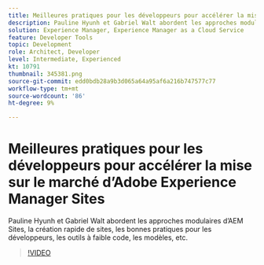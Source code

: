 ```yaml
---
title: Meilleures pratiques pour les développeurs pour accélérer la mise sur le marché d’Adobe Experience Manager Sites
description: Pauline Hyunh et Gabriel Walt abordent les approches modulaires d’AEM Sites, la création rapide de sites, les bonnes pratiques pour les développeurs, les outils à faible code, les modèles, etc. (Doit comporter entre 60 et 160 caractères, mais compte 177 caractères)
solution: Experience Manager, Experience Manager as a Cloud Service
feature: Developer Tools
topic: Development
role: Architect, Developer
level: Intermediate, Experienced
kt: 10791
thumbnail: 345381.png
source-git-commit: edd0bdb28a9b3d065a64a95af6a216b747577c77
workflow-type: tm+mt
source-wordcount: '86'
ht-degree: 9%

---
```



# Meilleures pratiques pour les développeurs pour accélérer la mise sur le marché d’Adobe Experience Manager Sites

Pauline Hyunh et Gabriel Walt abordent les approches modulaires d’AEM Sites, la création rapide de sites, les bonnes pratiques pour les développeurs, les outils à faible code, les modèles, etc.

>[!VIDEO](https://video.tv.adobe.com/v/345381/?quality=12&learn=on)
